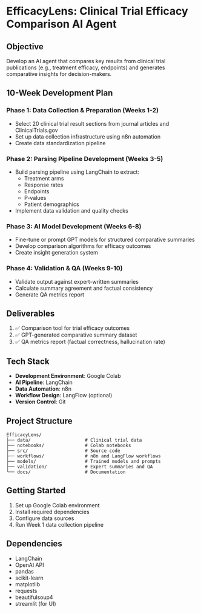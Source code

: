 # EfficacyLens: Clinical Trial Efficacy Comparison AI Agent

## Objective
Develop an AI agent that compares key results from clinical trial publications (e.g., treatment efficacy, endpoints) and generates comparative insights for decision-makers.

## 10-Week Development Plan

### Phase 1: Data Collection & Preparation (Weeks 1-2)
- Select 20 clinical trial result sections from journal articles and ClinicalTrials.gov
- Set up data collection infrastructure using n8n automation
- Create data standardization pipeline

### Phase 2: Parsing Pipeline Development (Weeks 3-5)
- Build parsing pipeline using LangChain to extract:
  - Treatment arms
  - Response rates
  - Endpoints
  - P-values
  - Patient demographics
- Implement data validation and quality checks

### Phase 3: AI Model Development (Weeks 6-8)
- Fine-tune or prompt GPT models for structured comparative summaries
- Develop comparison algorithms for efficacy outcomes
- Create insight generation system

### Phase 4: Validation & QA (Weeks 9-10)
- Validate output against expert-written summaries
- Calculate summary agreement and factual consistency
- Generate QA metrics report

## Deliverables
1. ✅ Comparison tool for trial efficacy outcomes
2. ✅ GPT-generated comparative summary dataset  
3. ✅ QA metrics report (factual correctness, hallucination rate)

## Tech Stack
- **Development Environment**: Google Colab
- **AI Pipeline**: LangChain
- **Data Automation**: n8n
- **Workflow Design**: LangFlow (optional)
- **Version Control**: Git

## Project Structure
```
EfficacyLens/
├── data/                    # Clinical trial data
├── notebooks/               # Colab notebooks
├── src/                     # Source code
├── workflows/               # n8n and LangFlow workflows
├── models/                  # Trained models and prompts
├── validation/              # Expert summaries and QA
└── docs/                    # Documentation
```

## Getting Started
1. Set up Google Colab environment
2. Install required dependencies
3. Configure data sources
4. Run Week 1 data collection pipeline

## Dependencies
- LangChain
- OpenAI API
- pandas
- scikit-learn
- matplotlib
- requests
- beautifulsoup4
- streamlit (for UI) 